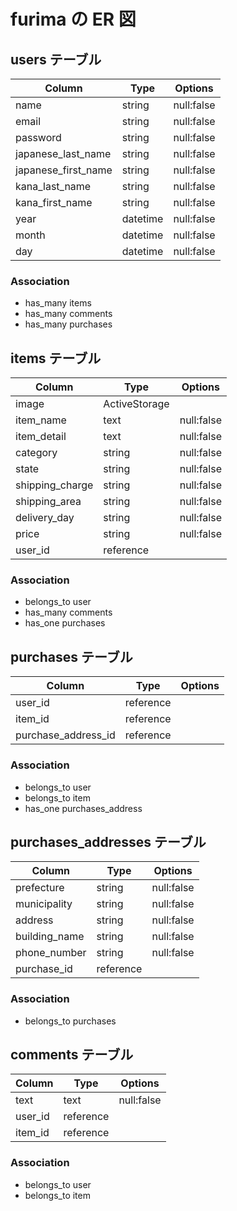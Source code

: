 # furima の ER 図

## users テーブル

| Column              | Type     | Options    |
| ------------------- | -------- | ---------- |
| name                | string   | null:false |
| email               | string   | null:false |
| password            | string   | null:false |
| japanese_last_name  | string   | null:false |
| japanese_first_name | string   | null:false |
| kana_last_name      | string   | null:false |
| kana_first_name     | string   | null:false |
| year                | datetime | null:false |
| month               | datetime | null:false |
| day                 | datetime | null:false |

### Association

- has_many items
- has_many comments
- has_many purchases

## items テーブル

| Column          | Type          | Options    |
| --------------- | ------------- | ---------- |
| image           | ActiveStorage |            |
| item_name       | text          | null:false |
| item_detail     | text          | null:false |
| category        | string        | null:false |
| state           | string        | null:false |
| shipping_charge | string        | null:false |
| shipping_area   | string        | null:false |
| delivery_day    | string        | null:false |
| price           | string        | null:false |
| user_id         | reference     |            |

### Association

- belongs_to user
- has_many comments
- has_one purchases

## purchases テーブル

| Column              | Type      | Options |
| ------------------- | --------- | ------- |
| user_id             | reference |         |
| item_id             | reference |         |
| purchase_address_id | reference |         |

### Association

- belongs_to user
- belongs_to item
- has_one purchases_address

## purchases_addresses テーブル

| Column        | Type      | Options    |
| ------------- | --------- | ---------- |
| prefecture    | string    | null:false |
| municipality  | string    | null:false |
| address       | string    | null:false |
| building_name | string    | null:false |
| phone_number  | string    | null:false |
| purchase_id   | reference |            |

### Association

- belongs_to purchases

## comments テーブル

| Column  | Type      | Options    |
| ------- | --------- | ---------- |
| text    | text      | null:false |
| user_id | reference |            |
| item_id | reference |            |

### Association

- belongs_to user
- belongs_to item

